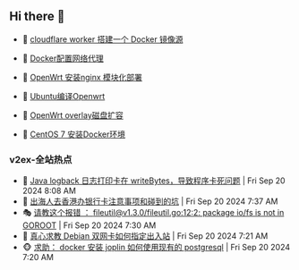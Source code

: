 ## Hi there 👋

<!--
**dkyg666/dkyg666** is a ✨ _special_ ✨ repository because its `README.md` (this file) appears on your GitHub profile.

Here are some ideas to get you started:

- 🔭 I’m currently working on ...
- 🌱 I’m currently learning ...
- 👯 I’m looking to collaborate on ...
- 🤔 I’m looking for help with ...
- 💬 Ask me about ...
- 📫 How to reach me: ...
- 😄 Pronouns: ...
- ⚡ Fun fact: ...
-->

<!-- BLOG-POST-LIST:START -->
- 🦩 [cloudflare worker 搭建一个 Docker 镜像源](http://blog.1996099.xyz/archives/cloudflare-worker-da-jian-yi-ge-docker-jing-xiang-zhan) 

- 🚦 [Docker配置网络代理](http://blog.1996099.xyz/archives/dockerpei-zhi-wang-luo-dai-li) 

- 🫶 [OpenWrt 安装nginx 模块化部署](http://blog.1996099.xyz/archives/openwrt-an-zhuang-nginx-mo-kuai-hua-bu-shu) 

- 🦄 [Ubuntu编译Openwrt](http://blog.1996099.xyz/archives/ubuntuzi-bian-yi-openwrt) 

- 🐻 [OpenWrt overlay磁盘扩容](http://blog.1996099.xyz/archives/openwrt-overlay) 

- 🤖 [CentOS 7 安装Docker环境](http://blog.1996099.xyz/archives/centos-docker) 
<!-- BLOG-POST-LIST:END -->

### v2ex-全站热点
<!-- v2ex:START -->
- 🥸 [Java logback 日志打印卡在 writeBytes，导致程序卡死问题](https://www.v2ex.com/t/1074415#reply1) | Fri Sep 20 2024 8:08 AM
- 🤗 [出海人去香港办银行卡注意事项和碰到的坑](https://www.v2ex.com/t/1074406#reply9) | Fri Sep 20 2024 7:37 AM
- 🎭 [请教这个报错 ： fileutil@v1.3.0/fileutil.go:12:2: package io/fs is not in GOROOT](https://www.v2ex.com/t/1074400#reply2) | Fri Sep 20 2024 7:30 AM
- 🥷 [真心求教 Debian 双网卡如何指定出入站](https://www.v2ex.com/t/1074397#reply8) | Fri Sep 20 2024 7:21 AM
- 🐵 [求助： docker 安装 joplin 如何使用现有的 postgresql](https://www.v2ex.com/t/1074396#reply3) | Fri Sep 20 2024 7:20 AM<!-- v2ex:END -->

